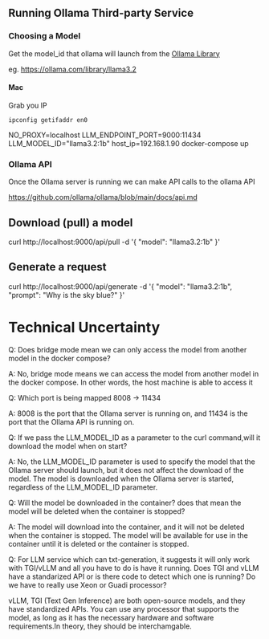 ## Running Ollama Third-party Service

### Choosing a Model

Get the model_id  that ollama will launch from the [Ollama Library](https://ollama.com/library)

eg. https://ollama.com/library/llama3.2

#### Mac

Grab you IP
```
ipconfig getifaddr en0
```


NO_PROXY=localhost LLM_ENDPOINT_PORT=9000:11434 LLM_MODEL_ID="llama3.2:1b" 
host_ip=192.168.1.90 docker-compose up

### Ollama API 

Once the Ollama server is running we can make API calls to the ollama API 

https://github.com/ollama/ollama/blob/main/docs/api.md

## Download (pull) a model

curl http://localhost:9000/api/pull -d '{
  "model": "llama3.2:1b"
}'


## Generate a request

curl http://localhost:9000/api/generate -d '{
  "model": "llama3.2:1b",
  "prompt": "Why is the sky blue?"
}'

# Technical Uncertainty 

Q: Does bridge mode mean we can only access the model from another model in the docker compose? 

A: No, bridge mode means we can access the model from another model in the docker compose. In other words, the host machine is able to access it 

Q: Which port is being mapped 8008 -> 11434

A: 8008 is the port that the Ollama server is running on, and 11434 is the port that the Ollama API is running on.

Q: If we pass the LLM_MODEL_ID as a parameter to the curl command,will it download the model when on start?

A: No, the LLM_MODEL_ID parameter is used to specify the model that the Ollama server should launch, but it does not affect the download of the model. The model is downloaded when the Ollama server is started, regardless of the LLM_MODEL_ID parameter.

Q: Will the model be downloaded in the container? does that mean the model will be deleted when the container is stopped?

A: The model will download into the container, and it will not be deleted when the container is stopped. The model will be available for use in the container until it is deleted or the container is stopped. 

Q: For LLM service which can txt-generation, it suggests it will only work with TGI/vLLM and all you have to do is have it running. Does TGI and vLLM have a standarized API or is there code to detect which one is running? Do we have to really use Xeon or Guadi processor? 

vLLM, TGI (Text Gen Inference) are both open-source models, and they have standardized APIs. You can use any processor that supports the model, as long as it has the necessary hardware and software requirements.In theory, they should be interchamgable. 